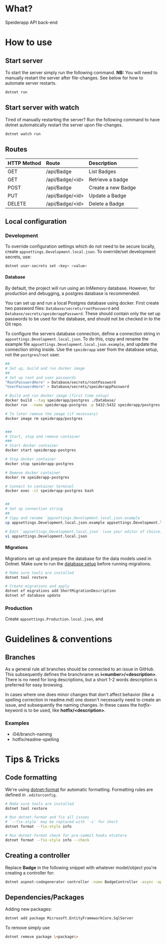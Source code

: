 # What?
Speiderapp API back-end


# How to use

## Start server
To start the server simply run the following command.
**NB:** You will need to manually restart the server after file-changes. See below for how to automate server restarts.
```bash
dotnet run
```

## Start server with watch
Tired of manually restarting the server? Run the following command to have dotnet automatically restart the server upon file-changes.
```bash
dotnet watch run
```

## Routes
| HTTP Method | Route             | Description        |
| :---------- | :---------------- | :----------------- |
| GET         | /api/Badge        | List Badges        |
| GET         | /api/Badge/\<id\> | Retrieve a badge   |
| POST        | /api/Badge        | Create a new Badge |
| PUT         | /api/Badge/\<id\> | Update a Badge     |
| DELETE      | /api/Badge/\<id\> | Delete a Badge     |


## Local configuration

### Development
To override configuration settings which do not need to be secure locally,
create
```appsettings.Development.local.json```.
To override/set development secrets,
use:
```bash
dotnet user-secrets set <key> <value>
```


#### Database

By default, the project will run using an InMemory database.
However, for production and debugging, a postgres database is recommended.

You can set up and run a local Postgres database using docker.
First create two password files: `Database/secrets/rootPassword` and `Database/secrets/speiderappPassword`.
These should contain only the set up passwords to be used for the database, and should not be checked in to the Git repo.

To configure the servers database connection, define a connection string in `appsettings.Development.local.json`.
To do this, copy and rename the example file `appsettings.Development.local.json.example`, and update the connection string inside.
Use the `speiderapp` user from the database setup, not the `postgres`/`root` user.

```bash
##
# Set up, build and run docker image
##
# Set up root and user passwords
"RootPasswordHere" > Database/secrets/rootPassword
"UserPasswordHere" > Database/secrets/speiderappPassword

# Build and run docker image (first time setup)
docker build --tag speiderapp/postgres ./Database/
docker run --name speiderapp-postgres -p 5432:5432 speiderapp/postgres

# To later remove the image (if necessary)
docker image rm speiderapp/postgres


###
# Start, stop and remove container
###
# Start docker container
docker start speiderapp-postgres

# Stop docker container
docker stop speiderapp-postgres

# Remove docker container
docker rm speiderapp-postgres

# Connect to container terminal
docker exec -it speiderapp-postgres bash


##
# Set up connection string
##
# Copy and rename `appsettings.Development.local.json.example`
cp appsettings.Development.local.json.example appsettings.Development.local.json

# Edit `appsettings.Development.local.json` (use your editor of choice)
vi appsettings.Development.local.json
```


#### Migrations

Migrations set up and prepare the database for the data models used in Dotnet.
Make sure to run the [database setup](#database) before running migrations.

```bash
# Make sure tools are installed
dotnet tool restore

# Create migrations and apply
dotnet ef migrations add ShortMigrationDescription
dotnet ef database update
```

### Production
Create ```appsettings.Production.local.json```, and

# Guidelines & conventions

## Branches
As a general rule all branches should be connected to an issue in GitHub. This subsequently defines the branchname as **i\<number\>/\<description\>**. There is no need for long descriptions, but a short 1-2 words description is preferred for easy browsing.

In cases where one does minor changes that don't affect behavior (like a spelling correction in readme.md) one doesn't necessarily need to create an issue, and subsequently the naming changes. In these cases the *hotfix*-keyword is to be used, like **hotfix/\<description\>**.

### Examples
* i04/branch-naming
* hotfix/readme-spelling


# Tips & Tricks

## Code formatting
We're using [dotnet-format](https://www.nuget.org/packages/dotnet-format/) for automatic formatting.
Formatting rules are defined in `.editorconfig`.
```bash
# Make sure tools are installed
dotnet tool restore

# Run dotnet-format and fix all issues
# `--fix-style` may be replaced with `-s` for short
dotnet format --fix-style info

# Run dotnet-format check for pre-commit hooks etcetera
dotnet format --fix-style info --check
```

## Creating a controller
Replace **Badge** in the following snippet with whatever model/object you're creating a controller for:
```bash
dotnet aspnet-codegenerator controller -name BadgeController -async -api -m Badge -dc BadgeContext -outDir Controllers
```

## Dependencies/Packages
Adding new packages:
```bash
dotnet add package Microsoft.EntityFrameworkCore.SqlServer
```
To remove simply use
```bash
dotnet remove package \<package\>
```
